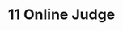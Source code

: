 ---
home: true
icon: home
title: 11 Online Judge
heroImage: logo.svg
bgImage: https://theme-hope-assets.vuejs.press/bg/6-light.svg
bgImageDark: https://theme-hope-assets.vuejs.press/bg/6-dark.svg
bgImageStyle:
  background-attachment: fixed
heroText: 11 Online Judge
tagline: "11 Online Judge 文档 powered by cn_ryh<br/><p>了解 11 Online Judge 各项功能</p>"

actions:
  - text: 开始阅读
    icon: lightbulb
    link: ./demo/
    type: primary

highlights:
  - header: 11 Online Judge 丰富功能
    description: 11 Online Judge 实现了众多实用功能，始于 Online Judge，不只 Online Judge。
    image: /assets/image/markdown.svg
    bgImage: https://theme-hope-assets.vuejs.press/bg/2-light.svg
    bgImageDark: https://theme-hope-assets.vuejs.press/bg/2-dark.svg
    bgImageStyle:
      background-repeat: repeat
      background-size: initial
    features:
      - title: 题库
        icon: fa-solid:book
        details: 逐渐丰富的题目
        link: https://oj.cnryh.cn/problem#/list
      - title: 题单
        icon: el:list-alt
        details: 精选不同分类合集题目组成题单，分类练习效率更高
        link: https://oj.cnryh.cn/training#/list
      - title: 比赛
        icon: ph:ranking-fill
        details: 不定时进行阶段比赛检测，实力检测查漏补缺
        link: https://oj.cnryh.cn/contest#/list
      - title: 文件系统
        icon: mdi:file-cloud
        details: 安全、稳定、不限大小和速度的在线文件系统，传输代码数据首选
        link: https://oj.cnryh.cn/files
      - title: 云剪切板
        icon: lets-icons:paper
        details: 临时存放文本，可设置密码
        link: https://oj.cnryh.cn/netcut#/mine
      - title: 讨论区
        icon: healthicons:group-discussion-meetingx3-negative
        details: 遇到问题随时讨论，不留困惑
        link: https://oj.cnryh.cn/discuss#/list
      - title: 通讯系统
        icon: line-md:chat
        details: 支持私信与群组，交流方便
        link: https://oj.cnryh.cn/chat#/list
  - header: 评测特性
    description: 11 Online Judge 使用自研 Judger 系统，提供区别于其他 OJ 的评测体验。
    image: /assets/image/advanced.svg
    bgImage: https://theme-hope-assets.vuejs.press/bg/9-light.svg
    bgImageDark: https://theme-hope-assets.vuejs.press/bg/9-dark.svg
    highlights:
      - title: 时间精度
        details: 基于系统级计时，提供精度为 0.01ms 的评测计时精度
      - title: 内存测量
        details: 内存测量基于 Unix 内核提供，测量实际使用内层
      - title: 性能优异
        details: 评测机性能可调节，至高性能超越大部分 NOI 系列比赛评测机，可通过调节提供与 NOI 系列比赛相同的评测性能。
copyright: Copyright &copy; cn_ryh 2024 all rights reserved
footer: ""
---